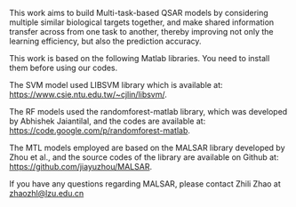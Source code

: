 This work aims to build Multi-task-based QSAR models by considering multiple similar biological targets together, and make shared information transfer across from one task to another, thereby improving not only the learning efficiency, but also the prediction accuracy.

This work is based on the following Matlab libraries. You need to install them before using our codes.

The SVM model used LIBSVM library which is available at: https://www.csie.ntu.edu.tw/~cjlin/libsvm/.

The RF models used the randomforest-matlab library, which was developed by Abhishek Jaiantilal, and the codes are available at: https://code.google.com/p/randomforest-matlab.

The MTL models employed are based on the MALSAR library developed by Zhou et al., and the source codes of the library are available on Github at: https://github.com/jiayuzhou/MALSAR.

If you have any questions regarding MALSAR, please contact Zhili Zhao at zhaozhl@lzu.edu.cn